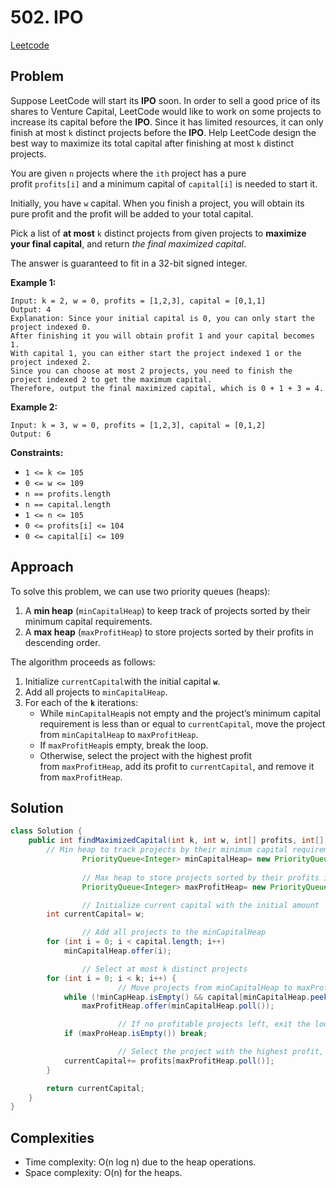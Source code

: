 # 502. IPO
[Leetcode](https://leetcode.com/problems/ipo/)

## Problem

Suppose LeetCode will start its **IPO** soon. In order to sell a good price of its shares to Venture Capital, LeetCode would like to work on some projects to increase its capital before the **IPO**. Since it has limited resources, it can only finish at most `k` distinct projects before the **IPO**. Help LeetCode design the best way to maximize its total capital after finishing at most `k` distinct projects.

You are given `n` projects where the `ith` project has a pure profit `profits[i]` and a minimum capital of `capital[i]` is needed to start it.

Initially, you have `w` capital. When you finish a project, you will obtain its pure profit and the profit will be added to your total capital.

Pick a list of **at most** `k` distinct projects from given projects to **maximize your final capital**, and return *the final maximized capital*.

The answer is guaranteed to fit in a 32-bit signed integer.

**Example 1:**

```
Input: k = 2, w = 0, profits = [1,2,3], capital = [0,1,1]
Output: 4
Explanation: Since your initial capital is 0, you can only start the project indexed 0.
After finishing it you will obtain profit 1 and your capital becomes 1.
With capital 1, you can either start the project indexed 1 or the project indexed 2.
Since you can choose at most 2 projects, you need to finish the project indexed 2 to get the maximum capital.
Therefore, output the final maximized capital, which is 0 + 1 + 3 = 4.

```

**Example 2:**

```
Input: k = 3, w = 0, profits = [1,2,3], capital = [0,1,2]
Output: 6

```

**Constraints:**

- `1 <= k <= 105`
- `0 <= w <= 109`
- `n == profits.length`
- `n == capital.length`
- `1 <= n <= 105`
- `0 <= profits[i] <= 104`
- `0 <= capital[i] <= 109`

## Approach

To solve this problem, we can use two priority queues (heaps):

1. A **min heap** (`minCapitalHeap`) to keep track of projects sorted by their minimum capital requirements.
2. A **max heap** (`maxProfitHeap`) to store projects sorted by their profits in descending order.

The algorithm proceeds as follows:

1. Initialize `currentCapital`with the initial capital **`w`**.
2. Add all projects to `minCapitalHeap`.
3. For each of the **`k`** iterations:
    - While `minCapitalHeap`is not empty and the project’s minimum capital requirement is less than or equal to `currentCapital`, move the project from `minCapitalHeap` to `maxProfitHeap`.
    - If `maxProfitHeap`is empty, break the loop.
    - Otherwise, select the project with the highest profit from `maxProfitHeap`, add its profit to `currentCapital`, and remove it from `maxProfitHeap`.

## Solution

```java
class Solution {
    public int findMaximizedCapital(int k, int w, int[] profits, int[] capital) {
        // Min heap to track projects by their minimum capital requirements
				PriorityQueue<Integer> minCapitalHeap= new PriorityQueue<>((i, j) -> capital[i] - capital[j]);
        
				// Max heap to store projects sorted by their profits in descending order
				PriorityQueue<Integer> maxProfitHeap= new PriorityQueue<>((i, j) -> profits[j] - profits[i]);

				// Initialize current capital with the initial amount
        int currentCapital= w;

				// Add all projects to the minCapitalHeap
        for (int i = 0; i < capital.length; i++)
            minCapitalHeap.offer(i);

				// Select at most k distinct projects
        for (int i = 0; i < k; i++) {
						// Move projects from minCapitalHeap to maxProfitHeap if their capital requirement is met
            while (!minCapHeap.isEmpty() && capital[minCapitalHeap.peek()] <= currentCapital)
                maxProfitHeap.offer(minCapitalHeap.poll());

						// If no profitable projects left, exit the loop
            if (maxProHeap.isEmpty()) break;

						// Select the project with the highest profit, update current capital
            currentCapital+= profits[maxProfitHeap.poll()];
        }

        return currentCapital;
    }
}
```

## Complexities

- Time complexity: O(n log n) due to the heap operations.
- Space complexity: O(n) for the heaps.
